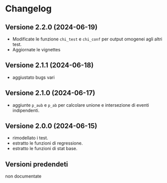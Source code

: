 # Changelog

## Versione 2.2.0 (2024-06-19)

- Modificate le funzione `chi_test` e `chi_conf` per output omogenei agli altri test.
- Aggiornate le vignettes

## Versione 2.1.1 (2024-06-18)

- aggiustato bugs vari

## Versione 2.1.0 (2024-06-17)

- aggiunte `p_aub` e `p_ab` per calcolare unione e intersezione di eventi indipendenti.

## Versione 2.0.0 (2024-06-15)

- rimodellato i test.
- estratto le funzioni di regressione.
- estratto le funzioni di stat base.

## Versioni predendeti

non documentate
